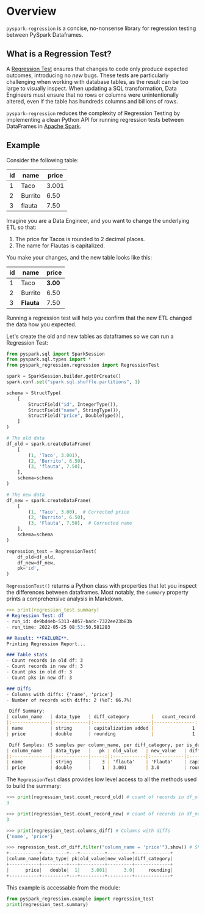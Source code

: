 # Overview

`pyspark-regression` is a concise, no-nonsense library for regression testing between PySpark Dataframes.

## What is a Regression Test?
A [Regression Test](https://en.wikipedia.org/wiki/Regression_testing) ensures that changes to code only produce expected outcomes, introducing no _new_ bugs. These tests are particularly challenging when working with database tables, as the result can be too large to visually inspect. When updating a SQL transformation, Data Engineers must ensure that no rows or columns were unintentionally altered, even if the table has hundreds columns and billions of rows.

`pyspark-regression` reduces the complexity of Regression Testing by implementing a clean Python API for running regression tests between DataFrames in [Apache Spark](https://spark.apache.org/).

## Example
Consider the following table:

| id | name | price |
| - | - | - |
| 1 | Taco | 3.001 |
| 2 | Burrito | 6.50 |
| 3 | flauta | 7.50 |

Imagine you are a Data Engineer, and you want to change the underlying ETL so that:

1. The price for Tacos is rounded to 2 decimal places.
1. The name for Flautas is capitalized.

You make your changes, and the new table looks like this:

| id | name | price |
| - | - | - |
| 1 | Taco | **3.00** |
| 2 | Burrito | 6.50 |
| 3 | **Flauta** | 7.50 |

Running a regression test will help you confirm that the new ETL changed the data how you expected.

Let's create the old and new tables as dataframes so we can run a Regression Test:
```python
from pyspark.sql import SparkSession
from pyspark.sql.types import *
from pyspark_regression.regression import RegressionTest

spark = SparkSession.builder.getOrCreate()
spark.conf.set("spark.sql.shuffle.partitions", 1)

schema = StructType(
    [
        StructField("id", IntegerType()),
        StructField("name", StringType()),
        StructField("price", DoubleType()),
    ]
)

# The old data
df_old = spark.createDataFrame(
    [
        (1, 'Taco', 3.001),
        (2, 'Burrito', 6.50),
        (3, 'flauta', 7.50),
    ],
    schema=schema
)

# The new data
df_new = spark.createDataFrame(
    [
        (1, 'Taco', 3.00),  # Corrected price
        (2, 'Burrito', 6.50),
        (3, 'Flauta', 7.50),  # Corrected name
    ],
    schema=schema
)

regression_test = RegressionTest(
    df_old=df_old,
    df_new=df_new,
    pk='id',
)
```


`RegressionTest()` returns a Python class with properties that let you inspect the differences between dataframes. Most notably, the `summary` property prints a comprehensive analysis in Markdown.
```markdown
>>> print(regression_test.summary)
# Regression Test: df
- run_id: de9bd4eb-5313-4057-badc-7322ee23b83b
- run_time: 2022-05-25 08:53:50.581283

## Result: **FAILURE**.
Printing Regression Report...

### Table stats
- Count records in old df: 3
- Count records in new df: 3
- Count pks in old df: 3
- Count pks in new df: 3

### Diffs
- Columns with diffs: {'name', 'price'}
- Number of records with diffs: 2 (%oT: 66.7%)

 Diff Summary:
| column_name   | data_type   | diff_category        |   count_record | count_record_%oT   |
|:--------------|:------------|:---------------------|---------------:|:-------------------|
| name          | string      | capitalization added |              1 | 33.3%              |
| price         | double      | rounding             |              1 | 33.3%              |

 Diff Samples: (5 samples per column_name, per diff_category, per is_duplicate)
| column_name   | data_type   |   pk | old_value   | new_value   | diff_category        |
|:--------------|:------------|-----:|:------------|:------------|:---------------------|
| name          | string      |    3 | 'flauta'    | 'Flauta'    | capitalization added |
| price         | double      |    1 | 3.001       | 3.0         | rounding             |
```

The `RegressionTest` class provides low level access to all the methods used to build the summary:
```python
>>> print(regression_test.count_record_old) # count of records in df_old
3

>>> print(regression_test.count_record_new) # count of records in df_new
3

>>> print(regression_test.columns_diff) # Columns with diffs
{'name', 'price'}

>>> regression_test.df_diff.filter("column_name = 'price'").show() # Show all diffs for 'price' column
+-----------+---------+---+---------+---------+-------------+
|column_name|data_type| pk|old_value|new_value|diff_category|
+-----------+---------+---+---------+---------+-------------+
|      price|   double|  1|    3.001|      3.0|     rounding|
+-----------+---------+---+---------+---------+-------------+
```

This example is accessable from the module:
```python
from pyspark_regression.example import regression_test
print(regression_test.summary)
```